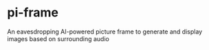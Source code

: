 # pi-frame
An eavesdropping AI-powered picture frame to generate and display images based on surrounding audio

